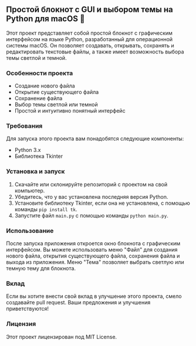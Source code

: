 ## Простой блокнот с GUI и выбором темы на Python для macOS 🐍

Этот проект представляет собой простой блокнот с графическим интерфейсом на языке Python, разработанный для операционной системы macOS. Он позволяет создавать, открывать, сохранять и редактировать текстовые файлы, а также имеет возможность выбора темы светлой и темной.

### Особенности проекта

- Создание нового файла
- Открытие существующего файла
- Сохранение файла
- Выбор темы светлой или темной
- Простой и интуитивно понятный интерфейс

### Требования

Для запуска этого проекта вам понадобятся следующие компоненты:

- Python 3.x
- Библиотека Tkinter

### Установка и запуск

1. Скачайте или склонируйте репозиторий с проектом на свой компьютер.
2. Убедитесь, что у вас установлена последняя версия Python.
3. Установите библиотеку Tkinter, если она не установлена, с помощью команды `pip install tk`.
4. Запустите файл `main.py` с помощью команды `python main.py`.

### Использование

После запуска приложения откроется окно блокнота с графическим интерфейсом. Вы можете использовать меню "Файл" для создания нового файла, открытия существующего файла, сохранения файла и выхода из приложения. Меню "Тема" позволяет выбрать светлую или темную тему для блокнота.

### Вклад

Если вы хотите внести свой вклад в улучшение этого проекта, смело создавайте pull request. Ваши предложения и улучшения приветствуются!

### Лицензия

Этот проект лицензирован под MIT License.

